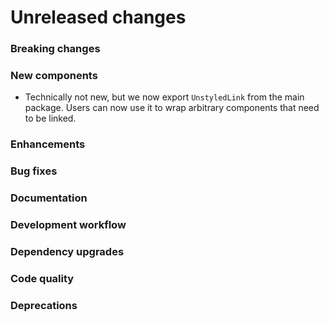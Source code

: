 # Unreleased changes

### Breaking changes

### New components

- Technically not new, but we now export `UnstyledLink` from the main package. Users can
  now use it to wrap arbitrary components that need to be linked.

### Enhancements

### Bug fixes

### Documentation

### Development workflow

### Dependency upgrades

### Code quality

### Deprecations
